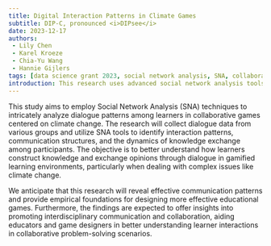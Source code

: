 ```yaml
---
title: Digital Interaction Patterns in Climate Games
subtitle: DIP-C, pronounced <i>DIPsee</i>
date: 2023-12-17
authors:
 - Lily Chen
 - Karel Kroeze
 - Chia-Yu Wang
 - Hannie Gijlers
tags: [data science grant 2023, social network analysis, SNA, collaborative games, learner dialogue, climate change, communication patterns, educational games, serious games]
introduction: This research uses advanced social network analysis tools to explore how students converse in collaborative games about climate change. By analyzing their communication patterns, we aim to understand how to learn and collaborate effectively within a gaming context.
---
```


This study aims to employ Social Network Analysis (SNA) techniques to intricately analyze dialogue patterns among learners in collaborative games centered on climate change. The research will collect dialogue data from various groups and utilize SNA tools to identify interaction patterns, communication structures, and the dynamics of knowledge exchange among participants. The objective is to better understand how learners construct knowledge and exchange opinions through dialogue in gamified learning environments, particularly when dealing with complex issues like climate change. 

We anticipate that this research will reveal effective communication patterns and provide empirical foundations for designing more effective educational games. Furthermore, the findings are expected to offer insights into promoting interdisciplinary communication and collaboration, aiding educators and game designers in better understanding learner interactions in collaborative problem-solving scenarios.